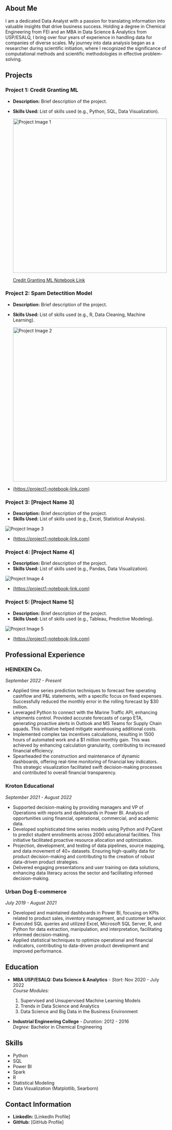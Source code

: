 ## About Me

I am a dedicated Data Analyst with a passion for translating information into valuable insights that drive business success. Holding a degree in Chemical Engineering from FEI and an MBA in Data Science & Analytics from USP/ESALQ, I bring over four years of experience in handling data for companies of diverse scales. My journey into data analysis began as a researcher during scientific initiation, where I recognized the significance of computational methods and scientific methodologies in effective problem-solving.

## Projects

### Project 1: Credit Granting ML

- **Description:** Brief description of the project.
- **Skills Used:** List of skills used (e.g., Python, SQL, Data Visualization).

  <img src="credit_grant.jpg" alt="Project Image 1" width="480"/>
  
  [Credit Granting ML Notebook Link](https://pedroscala.github.io/cgc_site/)


### Project 2: Spam Detectition Model

- **Description:** Brief description of the project.
- **Skills Used:** List of skills used (e.g., R, Data Cleaning, Machine Learning).
  
  <img src="spam_detection.jpg" alt="Project Image 2" width="480"/>
  
- [(https://project1-notebook-link.com)](https://pedroscala.github.io/cgc_site/)

### Project 3: [Project Name 3]

- **Description:** Brief description of the project.
- **Skills Used:** List of skills used (e.g., Excel, Statistical Analysis).
 
![Project Image 3](cgp.jpg)
- [(https://project1-notebook-link.com)](https://pedroscala.github.io/cgc_site/)

### Project 4: [Project Name 4]

- **Description:** Brief description of the project.
- **Skills Used:** List of skills used (e.g., Pandas, Data Visualization).
 
![Project Image 4](cgp.jpg)
- [(https://project1-notebook-link.com)](https://pedroscala.github.io/cgc_site/)

### Project 5: [Project Name 5]

- **Description:** Brief description of the project.
- **Skills Used:** List of skills used (e.g., Tableau, Predictive Modeling).
 
![Project Image 5](cgp.jpg)
- [(https://project1-notebook-link.com)](https://pedroscala.github.io/cgc_site/)

## Professional Experience

### HEINEKEN Co.
*September 2022 - Present*
- Applied time series prediction techniques to forecast free operating cashflow and P&L statements, with a specific focus on fixed expenses. Successfully reduced the monthly error in the rolling forecast by $30 million.
- Leveraged Python to connect with the Marine Traffic API, enhancing shipments control. Provided accurate forecasts of cargo ETA, generating proactive alerts in Outlook and MS Teams for Supply Chain squads. This initiative helped mitigate warehousing additional costs.
- Implemented complex tax incentives calculations, resulting in 1500 hours of automated work and a $1 million monthly gain. This was achieved by enhancing calculation granularity, contributing to increased financial efficiency.
- Spearheaded the construction and maintenance of dynamic dashboards, offering real-time monitoring of financial key indicators. This strategic visualization facilitated swift decision-making processes and contributed to overall financial transparency.

### Kroton Educational 
*September 2021 - August 2022*
- Supported decision-making by providing managers and VP of Operations with reports and dashboards in Power BI. Analysis of opportunities using financial, operational, commercial, and academic data.
- Developed sophisticated time series models using Python and PyCaret to predict student enrollments across 2000 educational facilities. This initiative facilitated proactive resource allocation and optimization.
- Projection, development, and testing of data pipelines, source mapping, and data movement of 40+ datasets. Ensuring high-quality data for product decision-making and contributing to the creation of robust data-driven product strategies.
- Delivered engaging presentations and user training on data solutions, enhancing data literacy across the sector and facilitating informed decision-making.

### Urban Dog E-commerce
*July 2019 - August 2021*
- Developed and maintained dashboards in Power BI, focusing on KPIs related to product sales, inventory management, and customer behavior.
- Executed SQL queries and utilized Excel, Microsoft SQL Server, R, and Python for data extraction, manipulation, and interpretation, facilitating informed decision-making.
- Applied statistical techniques to optimize operational and financial indicators, contributing to data-driven product development and improved performance.

## Education
- **MBA USP/ESALQ: Data Science & Analytics** - *Start:* Nov 2020 - July 2022 <br> 
  *Course Modules:*
    1. Supervised and Unsupervised Machine Learning Models
    2. Trends in Data Science and Analytics
    3. Data Science and Big Data in the Business Environment

- **Industrial Engineering College** - *Duration:* 2012 - 2016<br>
  *Degree:* Bachelor in Chemical Engineering

## Skills

- Python
- SQL
- Power BI
- Spark
- R
- Statistical Modeling
- Data Visualization (Matplotlib, Searborn)

## Contact Information

- **LinkedIn:** [LinkedIn Profile]
- **GitHub:** [GitHub Profile]
